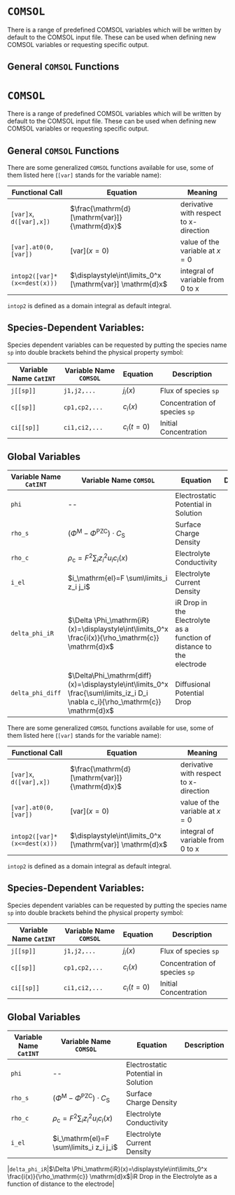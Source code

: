 # `COMSOL`

There is a range of predefined COMSOL variables which will be written by default to the COMSOL input file. These can be used when defining new COMSOL variables or requesting specific output.

## General `COMSOL` Functions
# `COMSOL`

There is a range of predefined COMSOL variables which will be written by default to the COMSOL input file. These can be used when defining new COMSOL variables or requesting specific output.

## General `COMSOL` Functions

There are some generalized `COMSOL` functions available for use, some of them listed here (`[var]` stands for the variable name):

|Functional Call | Equation |Meaning|
--- | --- | --- |
|`[var]x`, `d([var],x])` | $\frac{\mathrm{d}[\mathrm{var}]}{\mathrm{d}x}$|derivative with respect to x-direction
|`[var].at0(0,[var])`|$[\mathrm{var}](x=0)$|value of the variable at $x=0$
|`intop2([var]*(x<=dest(x)))`| $\displaystyle\int\limits_0^x [\mathrm{var}] \mathrm{d}x$ | integral of variable from 0 to x

`intop2` is defined as a domain integral as default integral.

## Species-Dependent Variables:

Species dependent variables can be requested by putting the species name `sp` into double brackets behind the physical property symbol:

|Variable Name `CatINT` | Variable Name `COMSOL` |Equation | Description |
 --- | --- | --- | --- |
|`j[[sp]]`|`j1,j2,...` |$j_i(x)$|Flux of species `sp` |
|`c[[sp]]`|`cp1,cp2,...`|$c_i(x)$|Concentration of species `sp` |
|`ci[[sp]]`|`ci1,ci2,...`|$c_i(t=0)$|Initial Concentration


## Global Variables

|Variable Name `CatINT` | Variable Name `COMSOL` |Equation | Description |
 --- | --- | --- | --- |
|`phi`|-- | Electrostatic Potential in Solution |
|`rho_s`|$\left(\Phi^\mathrm{M}-\Phi^\mathrm{PZC}\right)\cdot C_\mathrm{S}$  | Surface Charge Density |
|`rho_c`|$\rho_\mathrm{c}=F^2 \sum_i z_i^2 u_i c_i(x)$ | Electrolyte Conductivity|
|`i_el`|$i_\mathrm{el}=F \sum\limits_i z_i j_i$|Electrolyte Current Density
|`delta_phi_iR`|$\Delta \Phi_\mathrm{iR}(x)=\displaystyle\int\limits_0^x \frac{i(x)}{\rho_\mathrm{c}} \mathrm{d}x$|iR Drop in the Electrolyte as a function of distance to the electrode|
|`delta_phi_diff`|$\Delta\Phi_\mathrm{diff}(x)=\displaystyle\int\limits_0^x \frac{\sum\limits_iz_i D_i \nabla c_i}{\rho_\mathrm{c}} \mathrm{d}x$ |Diffusional Potential Drop |



There are some generalized `COMSOL` functions available for use, some of them listed here (`[var]` stands for the variable name):

|Functional Call | Equation |Meaning|
--- | --- | --- |
|`[var]x`, `d([var],x])` | $\frac{\mathrm{d}[\mathrm{var}]}{\mathrm{d}x}$|derivative with respect to x-direction
|`[var].at0(0,[var])`|$[\mathrm{var}](x=0)$|value of the variable at $x=0$
|`intop2([var]*(x<=dest(x)))`| $\displaystyle\int\limits_0^x [\mathrm{var}] \mathrm{d}x$ | integral of variable from 0 to x

`intop2` is defined as a domain integral as default integral.

## Species-Dependent Variables:

Species dependent variables can be requested by putting the species name `sp` into double brackets behind the physical property symbol:

|Variable Name `CatINT` | Variable Name `COMSOL` |Equation | Description |
 --- | --- | --- | --- |
|`j[[sp]]`|`j1,j2,...` |$j_i(x)$|Flux of species `sp` |
|`c[[sp]]`|`cp1,cp2,...`|$c_i(x)$|Concentration of species `sp` |
|`ci[[sp]]`|`ci1,ci2,...`|$c_i(t=0)$|Initial Concentration


## Global Variables

|Variable Name `CatINT` | Variable Name `COMSOL` |Equation | Description |
 --- | --- | --- | --- |
|`phi`|-- | Electrostatic Potential in Solution |
|`rho_s`|$\left(\Phi^\mathrm{M}-\Phi^\mathrm{PZC}\right)\cdot C_\mathrm{S}$  | Surface Charge Density |
|`rho_c`|$\rho_\mathrm{c}=F^2 \sum_i z_i^2 u_i c_i(x)$ | Electrolyte Conductivity|
|`i_el`|$i_\mathrm{el}=F \sum\limits_i z_i j_i$|Electrolyte Current Density

|`delta_phi_iR`|$\Delta \Phi_\mathrm{iR}(x)=\displaystyle\int\limits_0^x \frac{i(x)}{\rho_\mathrm{c}} \mathrm{d}x$|iR Drop in the Electrolyte as a function of distance to the electrode|

